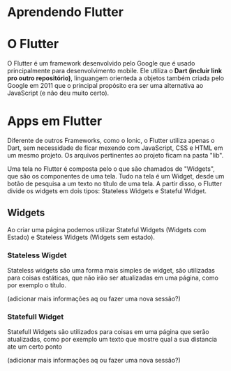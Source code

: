# Aprendendo Flutter

# O Flutter

O Flutter é um framework desenvolvido pelo Google que é usado principalmente para desenvolvimento mobile. Ele utiliza o **Dart (incluir link pro outro repositório)**, linguangem orienteda a objetos também criada pelo Google em 2011 que o principal propósito era ser uma alternativa ao JavaScript (e não deu muito certo).

# Apps em Flutter

Diferente de outros Frameworks, como o Ionic, o Flutter utiliza apenas o Dart, sem necessidade de ficar mexendo com JavaScript, CSS e HTML em um mesmo projeto. Os arquivos pertinentes ao projeto ficam na pasta "lib".

Uma tela no Flutter é composta pelo o que são chamados de "Widgets", que são os componentes de uma tela. Tudo na tela é um Widget, desde um botão de pesquisa a um texto no título de uma tela. A partir disso, o Flutter divide os widgets em dois tipos: Stateless Widgets e Stateful Widget.

## Widgets

Ao criar uma página podemos utilizar Stateful Widgets (Widgets com Estado) e Stateless Widgets (Widgets sem estado).

### Stateless Wigdet

Stateless widgets são uma forma mais simples de widget, são utilizadas para coisas estáticas, que não irão ser atualizadas em uma página, como por exemplo o título.

(adicionar mais informações aq ou fazer uma nova sessão?)

### Statefull Widget

Statefull Widgets são utilizados para coisas em uma página que serão atualizadas, como por exemplo um texto que mostre qual a sua distancia ate um certo ponto

(adicionar mais informações aq ou fazer uma nova sessão?)